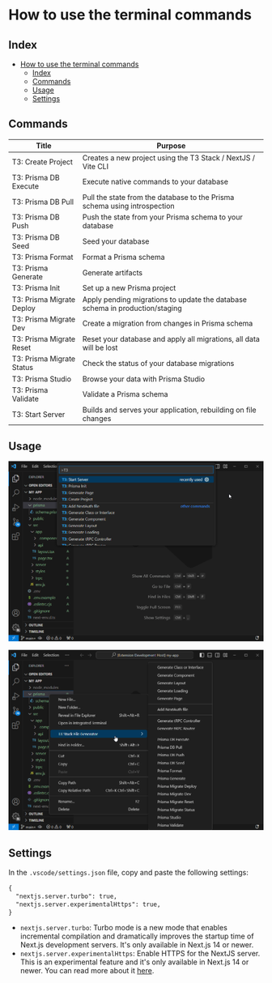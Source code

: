 # How to use the terminal commands

## Index

- [How to use the terminal commands](#how-to-use-the-terminal-commands)
  - [Index](#index)
  - [Commands](#commands)
  - [Usage](#usage)
  - [Settings](#settings)

## Commands

| Title                     | Purpose                                                                      |
| ------------------------- | ---------------------------------------------------------------------------- |
| T3: Create Project        | Creates a new project using the T3 Stack / NextJS / Vite CLI                 |
| T3: Prisma DB Execute     | Execute native commands to your database                                     |
| T3: Prisma DB Pull        | Pull the state from the database to the Prisma schema using introspection    |
| T3: Prisma DB Push        | Push the state from your Prisma schema to your database                      |
| T3: Prisma DB Seed        | Seed your database                                                           |
| T3: Prisma Format         | Format a Prisma schema                                                       |
| T3: Prisma Generate       | Generate artifacts                                                           |
| T3: Prisma Init           | Set up a new Prisma project                                                  |
| T3: Prisma Migrate Deploy | Apply pending migrations to update the database schema in production/staging |
| T3: Prisma Migrate Dev    | Create a migration from changes in Prisma schema                             |
| T3: Prisma Migrate Reset  | Reset your database and apply all migrations, all data will be lost          |
| T3: Prisma Migrate Status | Check the status of your database migrations                                 |
| T3: Prisma Studio         | Browse your data with Prisma Studio                                          |
| T3: Prisma Validate       | Validate a Prisma schema                                                     |
| T3: Start Server          | Builds and serves your application, rebuilding on file changes               |

## Usage

![commands](https://raw.githubusercontent.com/ManuelGil/vscode-nextjs-generator/main/docs/images/commands.png)

![menu-prisma](https://raw.githubusercontent.com/ManuelGil/vscode-nextjs-generator/main/docs/images/menu-prisma.png)

## Settings

In the `.vscode/settings.json` file, copy and paste the following settings:

```jsonc
{
  "nextjs.server.turbo": true,
  "nextjs.server.experimentalHttps": true,
}
```

- `nextjs.server.turbo`: Turbo mode is a new mode that enables incremental compilation and dramatically improves the startup time of Next.js development servers. It's only available in Next.js 14 or newer.
- `nextjs.server.experimentalHttps`: Enable HTTPS for the NextJS server. This is an experimental feature and it's only available in Next.js 14 or newer. You can read more about it [here](https://nextjs.org/docs/pages/api-reference/next-cli#https-for-local-development).
